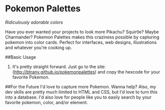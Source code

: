 # Pokemon Palettes
*Ridiculously adorable colors*

Have you ever wanted your projects to look more Pikachu? Squirtle? Maybe Charmander? Pokemon Palettes makes this craziness possible by capturing pokemon into color cards. Perfect for interfaces, web designs, illustrations and whatever you're cooking up.  

##Basic Usage 
1. It's pretty straight forward. Just go to the site: (http://btranv.github.io/pokemonpalettes) and copy the hexcode for your favorite Pokemon.

##For the Future
I'd love to capture more Pokemon. Wanna help? Also, my dev skills are pretty much limited to HTML and CSS, but I'd love to turn this into a database. I'd also love for people like you to easily search by your favorite pokemon, color, and/or element. 
